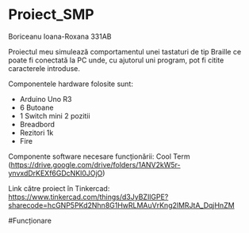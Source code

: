 # Proiect_SMP
Boriceanu Ioana-Roxana 331AB

Proiectul meu simulează comportamentul unei tastaturi de tip Braille ce poate fi conectată la PC unde, cu ajutorul uni program, pot fi citite caracterele introduse.

Componentele hardware folosite sunt:
  - Arduino Uno R3
  - 6 Butoane
  - 1 Switch mini 2 pozitii
  - Breadbord
  - Rezitori 1k
  - Fire
  
Componente software necesare funcționării: Cool Term (https://drive.google.com/drive/folders/1ANV2kW5r-ynvxdDrKEXf6GDcNKl0JOjO)
  
 Link către proiect în Tinkercad:
 https://www.tinkercad.com/things/d3JyBZIlGPE?sharecode=hcGNP5PKd2Nhn8G1HwRLMAuVrKng2lMRJtA_DqjHnZM

#Funcționare

